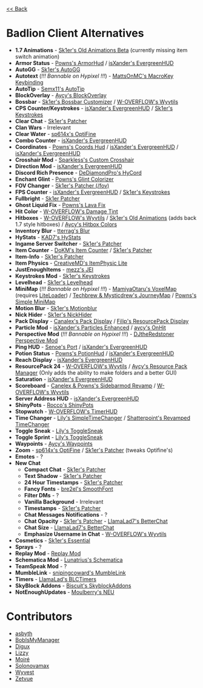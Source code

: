[<< Back](README.md)

# Badlion Client Alternatives

-   **1.7 Animations** - [Sk1er's Old Animations Beta](https://sk1er.club/beta) (currently missing item switch animation)
-   **Armor Status** - [Powns's ArmorHud](https://download.powns.dev/armorhud189) / [isXander's EvergreenHUD](https://github.com/isXander/EvergreenHUD/releases)
-   **AutoGG** - [Sk1er's AutoGG](https://sk1er.club/mods/autogg)
-   **Autotext** (*!!! Bannable on Hypixel !!!*) - [MattsOnMC's MacroKey Keybinding](https://www.curseforge.com/minecraft/mc-mods/macrokey-keybinding/files/all?filter-game-version=2020709689%3A5806)
-   **AutoTip** - [Semx11's AutoTip](https://autotip.pro)
-   **BlockOverlay** - [Aycy's BlockOverlay](https://hypixel.net/threads/forge-1-8-9-block-overlay-v4-0-3.1417995/)
-   **Bossbar** - [Sk1er's Bossbar Customizer](https://sk1er.club/mods/bossbar_customizer) / [W-OVERFLOW's Wyvtils](https://github.com/W-OVERFLOW/Wyvtils/releases/latest)
-   **CPS Counter/Keystrokes** - [isXander's EvergreenHUD](https://github.com/isXander/EvergreenHUD/releases) / [Sk1er's Keystrokes](https://sk1er.club/mods/keystrokesmod)
-   **Clear Chat** - [Sk1er's Patcher](https://sk1er.club/mods/patcher)
-   **Clan Wars** - Irrelevant
-   **Clear Water** - [sp614x's OptiFine](https://optifine.net/adloadx?f=OptiFine_1.8.9_HD_U_M5.jar)
-   **Combo Counter** - [isXander's EvergreenHUD](https://github.com/isXander/EvergreenHUD/releases)
-   **Coordinates** - [Powns's Coords Hud](https://download.powns.dev/coordsmod189) / [isXander's EvergreenHUD](https://github.com/isXander/EvergreenHUD/releases) / [isXander's EvergreenHUD](https://github.com/isXander/EvergreenHUD/releases)
-   **Crosshair Mod** - [Sparkless's Custom Crosshair](https://www.curseforge.com/minecraft/mc-mods/custom-crosshair-mod/files/all?filter-game-version=2020709689%3A5806)
-   **Direction Mod** - [isXander's EvergreenHUD](https://github.com/isXander/EvergreenHUD/releases)
-   **Discord Rich Presence** - [DeDiamondPro's HyCord](https://github.com/DeDiamondPro/HyCord/releases/latest)
-   **Enchant Glint** - [Powns's Glint Colorizer](https://download.powns.dev/glintcolorizer189)
-   **FOV Changer** - [Sk1er's Patcher (/fov)](https://sk1er.club/mods/patcher)
-   **FPS Counter** - [isXander's EvergreenHUD](https://github.com/isXander/EvergreenHUD/releases) / [Sk1er's Keystrokes](https://sk1er.club/mods/keystrokesmod)
-   **Fullbright** - [Sk1er Patcher](https://sk1er.club/mods/patcher)
-   **Ghost Liquid Fix** - [Powns's Lava Fix](https://download.powns.dev/lavafix189)
-   **Hit Color** - [W-OVERFLOW's Damage Tint](https://github.com/W-OVERFLOW/DamageTint/releases/latest)
-   **Hitboxes** - [W-OVERFLOW's Wyvtils](https://github.com/W-OVERFLOW/Wyvtils/releases/latest) / [Sk1er's Old Animations](https://sk1er.club/beta) (adds back 1.7 style hitboxes) / [Aycy's Hitbox Colors](http://www.mediafire.com/file/rci3i8m09yoek7u/HitboxColors-v1.0.jar)
-   **Inventory Blur** - [tterrag's Blur](https://www.curseforge.com/minecraft/mc-mods/blur/files/all?filter-game-version=2020709689%3A5806)
-	**HyStats** - [KAD7's HyStats](https://download2270.mediafire.com/0r5h180odzzg/yx8m6ztaduf5bx8/HyStats-v4.0_%281.8.9%29.jar)
-   **Ingame Server Switcher** - [Sk1er's Patcher](https://sk1er.club/mods/patcher)
-   **Item Counter** - [DoKM's Item Counter](https://hypixel.net/threads/1-8-9-item-counter-mod.3683685/) / [Sk1er's Patcher](https://sk1er.club/mods/patcher)
-   **Item-Info** - [Sk1er's Patcher](https://sk1er.club/mods/patcher)
-   **Item Physics** - [CreativeMD's ItemPhysic Lite](https://www.curseforge.com/minecraft/mc-mods/itemphysic-lite/files/all?filter-game-version=2020709689%3A5806)
-   **JustEnoughItems** - [mezz's JEI](https://www.curseforge.com/minecraft/mc-mods/jei/files/all?filter-game-version=2020709689%3A5806)
-   **Keystrokes Mod** - [Sk1er's Keystrokes](https://sk1er.club/mods/keystrokesmod)
-   **Levelhead** - [Sk1er's Levelhead](https://sk1er.club/mods/level_head)
-   **MiniMap** (*!!! Bannable on Hypixel !!!*) - [MamiyaOtaru's VoxelMap](https://www.curseforge.com/minecraft/mc-mods/voxelmap/files/all?filter-game-version=2020709689%3A5806) (requires [LiteLoader](http://www.liteloader.com/download#snapshot_1890)) / [Techbrew & Mysticdrew's JourneyMap](https://www.curseforge.com/minecraft/mc-mods/journeymap/files/all?filter-game-version=2020709689%3A5806) / [Powns's Simple MiniMap](https://github.com/pownsgg/MiniMap/latest)
-   **Motion Blur** - [Sk1er's Motionblur](https://sk1er.club/mods/motionblurmod)
-   **Nick Hider** - [Sk1er's NickHider](https://www.sk1er.club/mods/nick_hider)
-   **Pack Display** - [Canalex's Pack Display](https://www.youtube.com/watch?v=LeDNOdOdGyk) / [Filip's ResourcePack Display](https://github.com/1fxe/Resource-Pack-Display/releases/latest)
-   **Particle Mod** - [isXander's Particles Enhanced](https://short.isxander.dev/yGgnHO) / [aycy's OnHit](https://www.mediafire.com/file/nm8dqke0zejssd6/On_Hit_Particles_2.2.jar/file)
-   **Perspective Mod** (*!!! Bannable on Hypixel !!!*) - [DJtheRedstoner Perspective Mod](https://inv.wtf/djperspective)
-   **Ping HUD** - [Senoe's Port](https://www.youtube.com/watch?v=NAsefZXZbHQ) / [isXander's EvergreenHUD](https://github.com/isXander/EvergreenHUD/releases)
-   **Potion Status** - [Powns's PotionHud](https://download.powns.dev/potionhud189) / [isXander's EvergreenHUD](https://github.com/isXander/EvergreenHUD/releases)
-   **Reach Display** - [isXander's EvergreenHUD](https://github.com/isXander/EvergreenHUD/releases)
-   **ResourcePack 24** - [W-OVERFLOW's Wyvtils](https://github.com/W-OVERFLOW/Wyvtils/releases/latest) / [Aycy's Resource Pack Manager](https://www.youtube.com/watch?v=OQZFWrrEcYM) (Only adds the ability to make folders and a better GUI)
-   **Saturation** - [isXander's EvergreenHUD](https://github.com/isXander/EvergreenHUD/releases)
-   **Scoreboard** - [Canelex & Powns's Sidebarmod Revamp](https://www.youtube.com/watch?v=cn9VvT43yRs) / [W-OVERFLOW's Wyvtils](https://github.com/W-OVERFLOW/Wyvtils/releases/latest)
-   **Server Address HUD** - [isXander's EvergreenHUD](https://github.com/isXander/EvergreenHUD/releases)
-   **ShinyPots** - [Rocco's ShinyPots](https://github.com/RoccoDev/ShinyPots-1.8/releases/latest)
-   **Stopwatch** - [W-OVERFLOW's TimerHUD](https://github.com/W-OVERFLOW/TimerHUD/releases/latest)
-   **Time Changer** - [Lily's SimpleTimeChanger](https://github.com/My-Name-Is-Jeff/SimpleTimeChanger/releases/latest) / [Shatterpoint's Revamped TimeChanger](https://github.com/shatter-point/Revamped-TimeChanger/releases/latest)
-   **Toggle Sneak** - [Lily's ToggleSneak](https://github.com/My-Name-Is-Jeff/SimpleToggleSprint/releases/latest)
-   **Toggle Sprint** - [Lily's ToggleSneak](https://github.com/My-Name-Is-Jeff/SimpleToggleSprint/releases/latest)
-   **Waypoints** - [Aycy's Waypoints](https://www.youtube.com/watch?v=5jq5tXqwDTM)
-   **Zoom** - [sp614x's OptiFine](https://optifine.net/adloadx?f=OptiFine_1.8.9_HD_U_M5.jar) / [Sk1er's Patcher](https://sk1er.club/mods/patcher) (tweaks Optifine's)
-   **Emotes** - ?
-   **New Chat**
    -   **Compact Chat** - [Sk1er's Patcher](https://sk1er.club/mods/patcher)
    -   **Text Shadow** - [Sk1er's Patcher](https://sk1er.club/mods/patcher)
    -   **24 Hour Timestamps** - [Sk1er's Patcher](https://sk1er.club/mods/patcher)
    -   **Fancy Fonts** - [bre2el's SmoothFont](https://www.curseforge.com/minecraft/mc-mods/smooth-font/files/all?filter-game-version=2020709689%3A5806)
    -   **Filter DMs** - ?
    -   **Vanilla Background** - Irrelevant
    -   **Timestamps** - [Sk1er's Patcher](https://sk1er.club/mods/patcher)
    -   **Chat Messages Notifications** - ?
    -   **Chat Opacity** - [Sk1er's Patcher](https://sk1er.club/mods/patcher) - [LlamaLad7's BetterChat](https://www.curseforge.com/minecraft/mc-mods/better-chat/files/all?filter-game-version=2020709689%3A5806)
    -   **Chat Size** - [LlamaLad7's BetterChat](https://www.curseforge.com/minecraft/mc-mods/better-chat/files/2918388/files/all?filter-game-version=2020709689%3A5806)
    -   **Emphasize Username in Chat** - [W-OVERFLOW's Wyvtils](https://github.com/W-OVERFLOW/Wyvtils/releases/latest)
-   **Cosmetics** - [Sk1er's Essential](https://essential.gg)
-   **Sprays** - ?
-   **Replay Mod** - [Replay Mod](https://www.replaymod.com/download/)
-   **Schematica Mod** - [Lunatrius's Schematica](https://www.curseforge.com/minecraft/mc-mods/schematica/files/2279147/files/all?filter-game-version=2020709689%3A5806)
-   **TeamSpeak Mod** - ?
-   **MumbleLink** - [snipingcoward's MumbleLink](https://www.curseforge.com/minecraft/mc-mods/mumblelink/files/2327154/files/all?filter-game-version=2020709689%3A5806)
-   **Timers** - [LlamaLad's BLCTimers](https://github.com/LlamaLad7/blctimers/releases/latest)
-   **SkyBlock Addons** - [Biscuit's SkyblockAddons](https://github.com/BiscuitDevelopment/SkyblockAddons/releases/latest)
-   **NotEnoughUpdates** - [Moulberry's NEU](https://github.com/Moulberry/NotEnoughUpdates/releases/latest)

# Contributors

- [asbyth](https://github.com/asbyth)
- [BobIsMyManager](https://github.com/BobIsMyManager)
- [Digux](https://github.com/Diguhxe)
- [Lizzy](https://github.com/LizzyMaybeDev)
- [Moiré](https://github.com/moire9)
- [Solonovamax](https://github.com/solonovamax)
- [Wyvest](https://github.com/wyvest)
- [Zetvue](https://zetvue.carrd.co)
